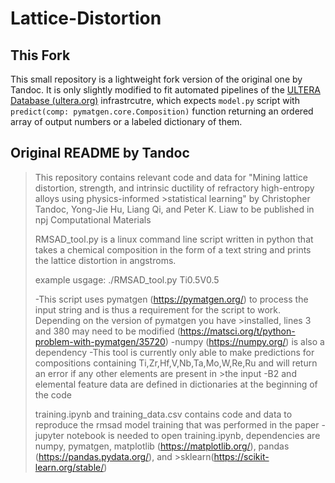 # Lattice-Distortion

## This Fork

This small repository is a lightweight fork version of the original one by Tandoc. It is only slightly modified to fit automated pipelines of the [ULTERA Database (ultera.org)](https://ultera.org) infrastrcutre, which expects `model.py` script with `predict(comp: pymatgen.core.Composition)` function returning an ordered array of output numbers or a labeled dictionary of them.

## Original README by Tandoc 

>This repository contains relevant code and data for "Mining lattice distortion, strength, and intrinsic ductility of refractory high-entropy alloys using physics-informed >statistical learning" by Christopher Tandoc, Yong-Jie Hu, Liang Qi, and Peter K. Liaw to be published in npj Computational Materials
>
>RMSAD_tool.py is a linux command line script written in python that takes a chemical composition in the form of a text string and prints the lattice distortion in angstroms. 
>
>example usgage: 
>./RMSAD_tool.py Ti0.5V0.5
>
>-This script uses pymatgen (https://pymatgen.org/) to process the input string and is thus a requirement for the script to work. Depending on the version of pymatgen you have >installed, lines 3 and 380 may need to be modified (https://matsci.org/t/python-problem-with-pymatgen/35720)
>-numpy (https://numpy.org/) is also a dependency
>-This tool is currently only able to make predictions for compositions containing Ti,Zr,Hf,V,Nb,Ta,Mo,W,Re,Ru and will return an error if any other elements are present in >the input
>-B2 and elemental feature data are defined in dictionaries at the beginning of the code
>
>training.ipynb and training_data.csv contains code and data to reproduce the rmsad model training that was performed in the paper
>-jupyter notebook is needed to open training.ipynb, dependencies are numpy, pymatgen, matplotlib (https://matplotlib.org/), pandas (https://pandas.pydata.org/), and >sklearn(https://scikit-learn.org/stable/)
